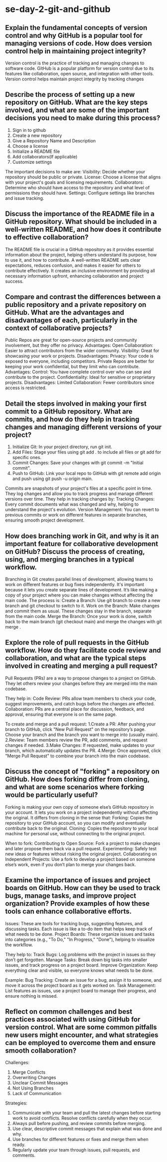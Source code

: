 # se-day-2-git-and-github
## Explain the fundamental concepts of version control and why GitHub is a popular tool for managing versions of code. How does version control help in maintaining project integrity?
Version control is the practice of tracking and managing changes to software code. 
GitHub is a popular platform for version control due to its features like collaboration, open source, and integration with other tools.
Version control helps maintain project integrity by tracking changes

## Describe the process of setting up a new repository on GitHub. What are the key steps involved, and what are some of the important decisions you need to make during this process?
1. Sign in to github
2. Create a new repository
3. Give a Repository Name and Description
4. Choose a license
5. Initialize a README file
6. Add collaborators(If applicable)
7. Customize settings

The important decisions to make are:
Visibility: Decide whether your repository should be public or private.
License: Choose a license that aligns with your project's goals and licensing requirements.
Collaborators: Determine who should have access to the repository and what level of permissions they should have.
Settings: Configure settings like branches and issue tracking. 
## Discuss the importance of the README file in a GitHub repository. What should be included in a well-written README, and how does it contribute to effective collaboration?
The README file is crucial in a GitHub repository as it provides essential information about the project, helping others understand its purpose, how to use it, and how to contribute.
A well-written README sets clear expectations, reduces confusion, and makes it easier for others to contribute effectively. It creates an inclusive environment by providing all necessary information upfront, enhancing collaboration and project success.

## Compare and contrast the differences between a public repository and a private repository on GitHub. What are the advantages and disadvantages of each, particularly in the context of collaborative projects?
Public Repos are great for open-source projects and community involvement, but they offer no privacy.
Advantages:
Open Collaboration: Easier to attract contributors from the wider community.
Visibility: Great for showcasing your work or projects.
Disadvantages:
Privacy: Your code is exposed to everyone, including competitors.
Private Repos are better for keeping your work confidential, but they limit who can contribute.
Advantages:
Control: You have complete control over who can see and contribute to the project.
Confidentiality: Ideal for sensitive or proprietary projects.
Disadvantages:
Limited Collaboration: Fewer contributors since access is restricted.
## Detail the steps involved in making your first commit to a GitHub repository. What are commits, and how do they help in tracking changes and managing different versions of your project?
1. Initialize Git: In your project directory, run git init.
2. Add Files: Stage your files using git add . to include all files or git add <file> for specific ones.
3. Commit Changes: Save your changes with git commit -m "Initial commit".
4. Push to GitHub: Link your local repo to GitHub with git remote add origin <repo-URL> and push using git push -u origin main.

Commits are snapshots of your project's files at a specific point in time. They log changes and allow you to track progress and manage different versions over time.
They help in tracking changes by:
Tracking Changes: Every commit documents what was changed and why, helping to understand the project's evolution.
Version Management: You can revert to previous commits or work on different features in separate branches, ensuring smooth project development.
## How does branching work in Git, and why is it an important feature for collaborative development on GitHub? Discuss the process of creating, using, and merging branches in a typical workflow.
Branching in Git creates parallel lines of development, allowing teams to work on different features or bug fixes independently.
It's important because it lets you create separate lines of development. It’s like making a copy of your project where you can make changes without affecting the main code.
The process is:
Create a Branch: Use git branch <branch-name> to create a new branch and git checkout <branch-name> to switch to it.
Work on the Branch: Make changes and commit them as usual. These changes stay in the branch, separate from the main code.
Merge the Branch: Once your work is done, switch back to the main branch (git checkout main) and merge the changes with git merge <branch-name>.

## Explore the role of pull requests in the GitHub workflow. How do they facilitate code review and collaboration, and what are the typical steps involved in creating and merging a pull request?
Pull Requests (PRs) are a way to propose changes to a project on GitHub. They let others review your changes before they are merged into the main codebase.

They help in:
Code Review: PRs allow team members to check your code, suggest improvements, and catch bugs before the changes are effected.
Collaboration: PRs are a central place for discussion, feedback, and approval, ensuring that everyone is on the same page.

To create and merge and a pull request:
1.Create a PR: After pushing your branch to GitHub, click "New Pull Request" on the repository’s page. Choose your branch and the branch you want to merge into (usually main).
2.Review: Team members review the PR, add comments, and request changes if needed.
3.Make Changes: If requested, make updates to your branch, which automatically updates the PR.
4.Merge: Once approved, click "Merge Pull Request" to combine your branch into the main codebase.

## Discuss the concept of "forking" a repository on GitHub. How does forking differ from cloning, and what are some scenarios where forking would be particularly useful?
Forking is making your own copy of someone else’s GitHub repository in your account. It lets you work on a project independently without affecting the original.
It differs from cloning in the sense that: 
Forking: Copies the repository to your GitHub account, so you can modify and eventually contribute back to the original.
Cloning: Copies the repository to your local machine for personal use, without connecting to the original project.

When to fork:
Contributing to Open Source: Fork a project to make changes and later propose them back via a pull request.
Experimenting: Safely test new ideas or features without risking the original project.
Collaborating on Independent Projects: Use a fork to develop a project based on someone else’s work, even if you don’t plan to merge your changes back.
## Examine the importance of issues and project boards on GitHub. How can they be used to track bugs, manage tasks, and improve project organization? Provide examples of how these tools can enhance collaborative efforts.
Issues: These are tools for tracking bugs, suggesting features, and discussing tasks. Each issue is like a to-do item that helps keep track of what needs to be done.
Project Boards: These organize issues and tasks into categories (e.g., "To Do," "In Progress," "Done"), helping to visualize the workflow.

They help to: 
Track Bugs: Log problems with the project in issues so they don’t get forgotten.
Manage Tasks: Break down big tasks into smaller issues, and track progress on a project board.
Improve Organization: Keep everything clear and visible, so everyone knows what needs to be done.

Example: 
Bug Tracking: Create an issue for a bug, assign it to someone, and move it across the project board as it gets worked on.
Task Management: List features as issues, use a project board to manage their progress, and ensure nothing is missed.

## Reflect on common challenges and best practices associated with using GitHub for version control. What are some common pitfalls new users might encounter, and what strategies can be employed to overcome them and ensure smooth collaboration?
Challenges:
1. Merge Conflicts
2. Overwriting Changes
3. Unclear Commit Messages
4. Not Using Branches
5. Lack of Communication

Strategies: 
1. Communicate with your team and pull the latest changes before starting work to avoid conflicts. Resolve conflicts carefully when they occur.
2.  Always pull before pushing, and review commits before merging.
3.  Use clear, descriptive commit messages that explain what was done and why.
4.  Use branches for different features or fixes and merge them when ready.
5.  Regularly update your team through issues, pull requests, and comments.


